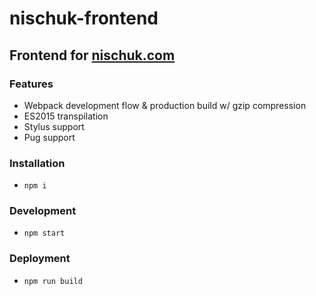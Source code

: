 # nischuk-frontend
## Frontend for [nischuk.com](https://www.nischuk.com/)

### Features
- Webpack development flow & production build w/ gzip compression
- ES2015 transpilation
- Stylus support
- Pug support

### Installation
- `npm i`

### Development
- `npm start`

### Deployment
- `npm run build`
